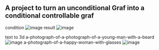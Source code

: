 ## A project to turn an unconditional Graf into a conditional controllable graf
condition
![image](https://github.com/user-attachments/assets/d66cd589-2809-440b-90cc-0fe95c3f25aa) 
result
![image](https://github.com/user-attachments/assets/c9a51a9f-dad1-49f6-b0c2-08a9a09884d2)

text to 3d
a-photograph-of-a-photograph-of-a-young-man-with-a-beard
![image](https://github.com/user-attachments/assets/ae6ec5c7-4155-4ed8-8acb-773339cf12b4)
a-photograph-of-a-happy-woman-with-glasses
![image](https://github.com/user-attachments/assets/1d0e2d5c-b0fa-4666-83fc-5c7b117525ff)

